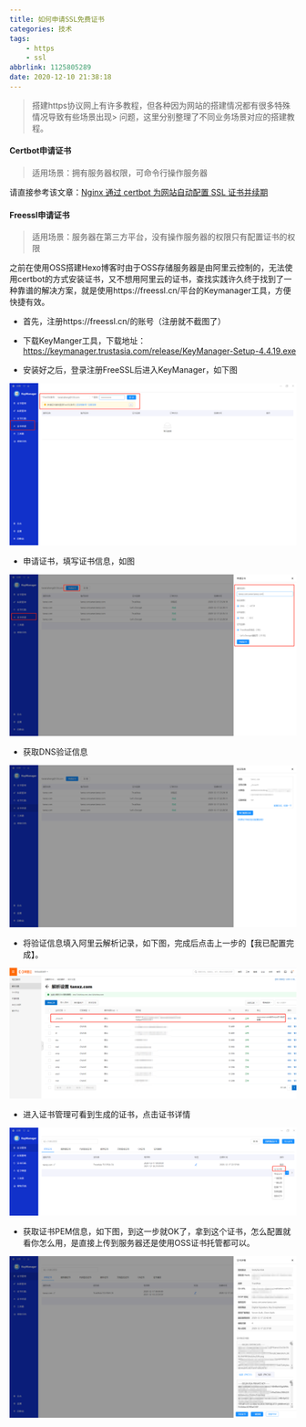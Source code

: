 ```yaml
---
title: 如何申请SSL免费证书
categories: 技术
tags:
	- https
	- ssl
abbrlink: 1125805289
date: 2020-12-10 21:38:18
---
```


> 搭建https协议网上有许多教程，但各种因为网站的搭建情况都有很多特殊情况导致有些场景出现>  问题，这里分别整理了不同业务场景对应的搭建教程。

<!-- more -->

#### Certbot申请证书

> 适用场景：拥有服务器权限，可命令行操作服务器

请直接参考该文章：[Nginx 通过 certbot 为网站自动配置 SSL 证书并续期](https://blog.51cto.com/wzlinux/2385116)

#### Freessl申请证书
> 适用场景：服务器在第三方平台，没有操作服务器的权限只有配置证书的权限

之前在使用OSS搭建Hexo博客时由于OSS存储服务器是由阿里云控制的，无法使用certbot的方式安装证书，又不想用阿里云的证书，查找实践许久终于找到了一种靠谱的解决方案，就是使用https://freessl.cn/平台的Keymanager工具，方便快捷有效。

- 首先，注册https://freessl.cn/的账号（注册就不截图了）

- 下载KeyManger工具，下载地址：https://keymanager.trustasia.com/release/KeyManager-Setup-4.4.19.exe

- 安装好之后，登录注册FreeSSL后进入KeyManager，如下图

![image-20201217233631334](../../img/image-20201217233631334.png)

- 申请证书，填写证书信息，如图

![image-20201217233848143](../../img/image-20201217233848143.png)

- 获取DNS验证信息

![image-20201217234030155](../../img/image-20201217234030155.png)

- 将验证信息填入阿里云解析记录，如下图，完成后点击上一步的【我已配置完成】。

![image-20201217232930044](../../img/image-20201217232930044.png)

- 进入证书管理可看到生成的证书，点击证书详情

![image-20201217233140546](../../img/image-20201217233140546.png)

- 获取证书PEM信息，如下图，到这一步就OK了，拿到这个证书，怎么配置就看你怎么用，是直接上传到服务器还是使用OSS证书托管都可以。

![image-20201217233418235](../../img/image-20201217233418235.png)